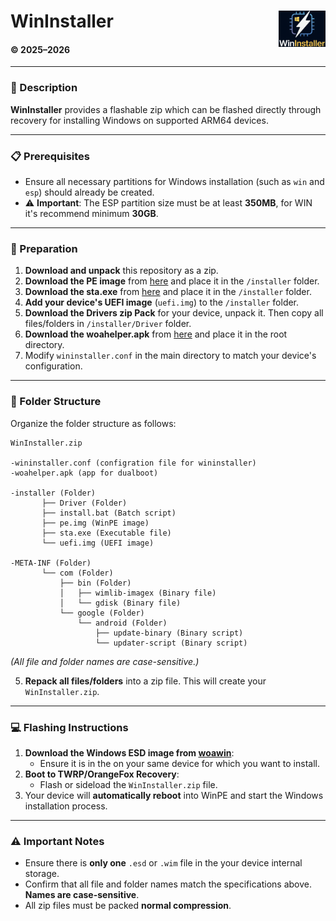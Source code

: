 # WinInstaller  <img align="right" src="Logo.png" width="75">
#### © 2025–2026

---

### 📄 Description

**WinInstaller** provides a flashable zip which can be flashed directly through recovery for installing Windows on supported ARM64 devices.

---

### 📋 Prerequisites

- Ensure all necessary partitions for Windows installation (such as `win` and `esp`) should already be created.
- ⚠️ **Important**: The ESP partition size must be at least **350MB**, for WIN it's recommend minimum **30GB**.

---

### 🔧 Preparation

1. **Download and unpack** this repository as a zip.
2. **Download the PE image** from [here](https://github.com/Kumar-Jy/WinInstaller/releases/download/WinPE/pe.img) and place it in the  `/installer` folder.
3. **Download the sta.exe** from [here](https://raw.githubusercontent.com/n00b69/woa-helper/refs/heads/main/app/src/main/assets/sta.exe) and place it in the  `/installer` folder.
4. **Add your device's UEFI image** (`uefi.img`) to the `/installer` folder.
5. **Download the Drivers zip Pack** for your device, unpack it. Then copy all files/folders in `/installer/Driver` folder.
6. **Download the woahelper.apk** from [here](https://github.com/n00b69/woa-helper/releases/tag/APK) and place it in the root directory.
7.  Modify `wininstaller.conf` in the main directory to match your device's configuration.
   
---

### 📂 Folder Structure

Organize the folder structure as follows:

```plaintext
WinInstaller.zip

-wininstaller.conf (configration file for wininstaller)
-woahelper.apk (app for dualboot)

-installer (Folder)
       ├── Driver (Folder)
       ├── install.bat (Batch script)
       ├── pe.img (WinPE image)
       ├── sta.exe (Executable file)
       └── uefi.img (UEFI image)

-META-INF (Folder)
       └── com (Folder)
           ├── bin (Folder)
           │   ├── wimlib-imagex (Binary file)
           │   └── gdisk (Binary file)
           └── google (Folder)
               └── android (Folder)
                   ├── update-binary (Binary script)
                   └── updater-script (Binary script)
```

*(All file and folder names are case-sensitive.)*

5. **Repack all files/folders** into a zip file. This will create your `WinInstaller.zip`.

---

### 💻 Flashing Instructions

1. **Download the Windows ESD image from [woawin](https://arkt-7.github.io/woawin/)**:
   - Ensure it is in the on your same device for which you want to install.
2. **Boot to TWRP/OrangeFox Recovery**:
   - Flash or sideload the `WinInstaller.zip` file.
3. Your device will **automatically reboot** into WinPE and start the Windows installation process.

---

### ⚠️ Important Notes

- Ensure there is **only one** `.esd` or `.wim` file in the your device internal storage.
- Confirm that all file and folder names match the specifications above. **Names are case-sensitive**.
- All zip files must be packed **normal compression**.

